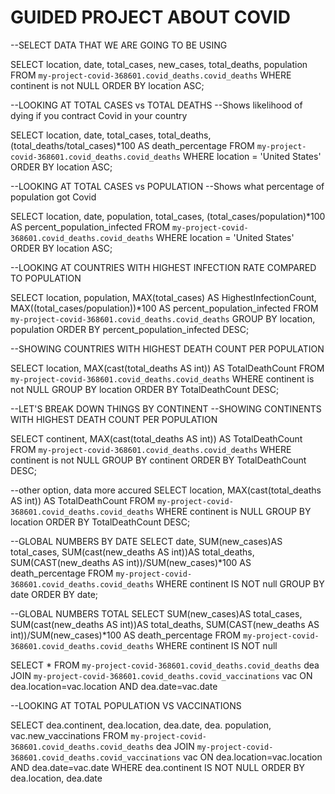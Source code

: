 # GUIDED PROJECT ABOUT COVID

--SELECT DATA THAT WE ARE GOING TO BE USING

SELECT location, date, total_cases, new_cases, total_deaths, population 
FROM `my-project-covid-368601.covid_deaths.covid_deaths` 
WHERE continent is not NULL
ORDER BY location ASC;

--LOOKING AT TOTAL CASES vs TOTAL DEATHS
--Shows likelihood  of dying if you contract Covid in your country

SELECT location, date, total_cases, total_deaths, (total_deaths/total_cases)*100 AS death_percentage 
FROM `my-project-covid-368601.covid_deaths.covid_deaths` 
WHERE location = 'United States'
ORDER BY location ASC;

--LOOKING AT TOTAL CASES vs POPULATION
--Shows what percentage  of population got Covid

SELECT location, date, population, total_cases, (total_cases/population)*100 AS percent_population_infected 
FROM `my-project-covid-368601.covid_deaths.covid_deaths` 
WHERE location = 'United States'
ORDER BY location ASC;

--LOOKING AT COUNTRIES WITH HIGHEST INFECTION RATE COMPARED TO POPULATION

SELECT location, population, MAX(total_cases) AS HighestInfectionCount, MAX((total_cases/population))*100 AS percent_population_infected
FROM `my-project-covid-368601.covid_deaths.covid_deaths` 
GROUP BY location, population
ORDER BY percent_population_infected DESC;

--SHOWING COUNTRIES WITH HIGHEST DEATH COUNT PER POPULATION

SELECT location, MAX(cast(total_deaths AS int)) AS TotalDeathCount
FROM `my-project-covid-368601.covid_deaths.covid_deaths` 
WHERE continent is not NULL
GROUP BY location
ORDER BY TotalDeathCount DESC;

--LET'S BREAK DOWN THINGS BY CONTINENT
--SHOWING CONTINENTS WITH HIGHEST DEATH COUNT PER POPULATION

SELECT continent, MAX(cast(total_deaths AS int)) AS TotalDeathCount
FROM `my-project-covid-368601.covid_deaths.covid_deaths` 
WHERE continent is not NULL
GROUP BY continent
ORDER BY TotalDeathCount DESC;

--other option, data more accured
SELECT location, MAX(cast(total_deaths AS int)) AS TotalDeathCount
FROM `my-project-covid-368601.covid_deaths.covid_deaths` 
WHERE continent is NULL
GROUP BY location
ORDER BY TotalDeathCount DESC;

--GLOBAL NUMBERS BY DATE
SELECT date, SUM(new_cases)AS total_cases, SUM(cast(new_deaths AS int))AS total_deaths, SUM(CAST(new_deaths AS int))/SUM(new_cases)*100 AS death_percentage 
FROM `my-project-covid-368601.covid_deaths.covid_deaths` 
WHERE continent IS NOT null
GROUP BY date
ORDER BY date;

--GLOBAL NUMBERS TOTAL
SELECT  SUM(new_cases)AS total_cases, SUM(cast(new_deaths AS int))AS total_deaths, SUM(CAST(new_deaths AS int))/SUM(new_cases)*100 AS death_percentage 
FROM `my-project-covid-368601.covid_deaths.covid_deaths` 
WHERE continent IS NOT null

SELECT * 
FROM `my-project-covid-368601.covid_deaths.covid_deaths` dea
JOIN `my-project-covid-368601.covid_deaths.covid_vaccinations` vac
  ON dea.location=vac.location
  AND dea.date=vac.date

--LOOKING AT TOTAL POPULATION VS VACCINATIONS

  SELECT dea.continent, dea.location, dea.date, dea. population, vac.new_vaccinations
FROM `my-project-covid-368601.covid_deaths.covid_deaths` dea
JOIN `my-project-covid-368601.covid_deaths.covid_vaccinations` vac
  ON dea.location=vac.location
  AND dea.date=vac.date
WHERE dea.continent IS NOT NULL
ORDER BY dea.location, dea.date
